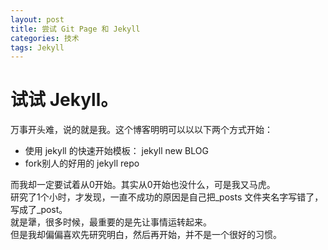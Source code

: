 ```yaml
---
layout: post
title: 尝试 Git Page 和 Jekyll
categories: 技术
tags: Jekyll
---
```


# 试试 Jekyll。

万事开头难，说的就是我。这个博客明明可以以以下两个方式开始：  
- 使用 jekyll 的快速开始模板： jekyll new BLOG  
- fork别人的好用的 jekyll repo  

而我却一定要试着从0开始。其实从0开始也没什么，可是我又马虎。  
研究了1个小时，才发现，一直不成功的原因是自己把_posts 文件夹名字写错了，写成了_post。  
就是犟，很多时候，最重要的是先让事情运转起来。  
但是我却偏偏喜欢先研究明白，然后再开始，并不是一个很好的习惯。  

